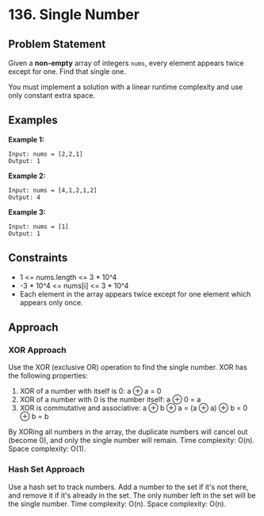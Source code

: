 # 136. Single Number

## Problem Statement
Given a **non-empty** array of integers `nums`, every element appears twice except for one. Find that single one.

You must implement a solution with a linear runtime complexity and use only constant extra space.

## Examples

**Example 1:**
```
Input: nums = [2,2,1]
Output: 1
```

**Example 2:**
```
Input: nums = [4,1,2,1,2]
Output: 4
```

**Example 3:**
```
Input: nums = [1]
Output: 1
```

## Constraints
- 1 <= nums.length <= 3 * 10^4
- -3 * 10^4 <= nums[i] <= 3 * 10^4
- Each element in the array appears twice except for one element which appears only once.

## Approach

### XOR Approach
Use the XOR (exclusive OR) operation to find the single number. XOR has the following properties:
1. XOR of a number with itself is 0: a ⊕ a = 0
2. XOR of a number with 0 is the number itself: a ⊕ 0 = a
3. XOR is commutative and associative: a ⊕ b ⊕ a = (a ⊕ a) ⊕ b = 0 ⊕ b = b

By XORing all numbers in the array, the duplicate numbers will cancel out (become 0), and only the single number will remain. Time complexity: O(n). Space complexity: O(1).

### Hash Set Approach
Use a hash set to track numbers. Add a number to the set if it's not there, and remove it if it's already in the set. The only number left in the set will be the single number. Time complexity: O(n). Space complexity: O(n).
